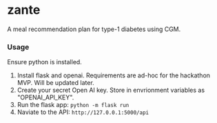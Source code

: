 # zante
A meal recommendation plan for type-1 diabetes using CGM.

### Usage
Ensure python is installed.

1. Install flask and openai. Requirements are ad-hoc for the hackathon MVP. Will be updated later.
2. Create your secret Open AI key. Store in envrionment variables as "OPENAI_API_KEY".
3. Run the flask app: `python -m flask run`
4. Naviate to the API: `http://127.0.0.1:5000/api`
